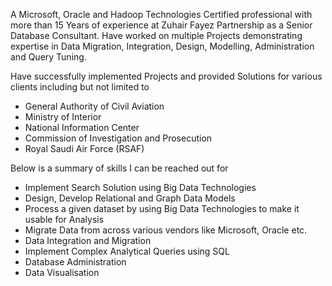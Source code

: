 A Microsoft, Oracle and Hadoop Technologies Certified professional with more than 15 Years of experience at Zuhair Fayez Partnership as a Senior Database Consultant. Have worked on multiple Projects demonstrating expertise in Data Migration, Integration, Design, Modelling, Administration and Query Tuning. 

Have successfully implemented Projects and provided Solutions for various clients including but not limited to

* General Authority of Civil Aviation
* Ministry of Interior
* National Information Center
* Commission of Investigation and Prosecution 
* Royal Saudi Air Force (RSAF)


Below is a summary of skills I can be reached out for

* Implement Search Solution using Big Data Technologies
* Design, Develop Relational and Graph Data Models
* Process a given dataset by using Big Data Technologies to make it usable for Analysis
* Migrate Data from across various vendors like Microsoft, Oracle etc.
* Data Integration and Migration 
* Implement Complex Analytical Queries using SQL
* Database Administration
* Data Visualisation

